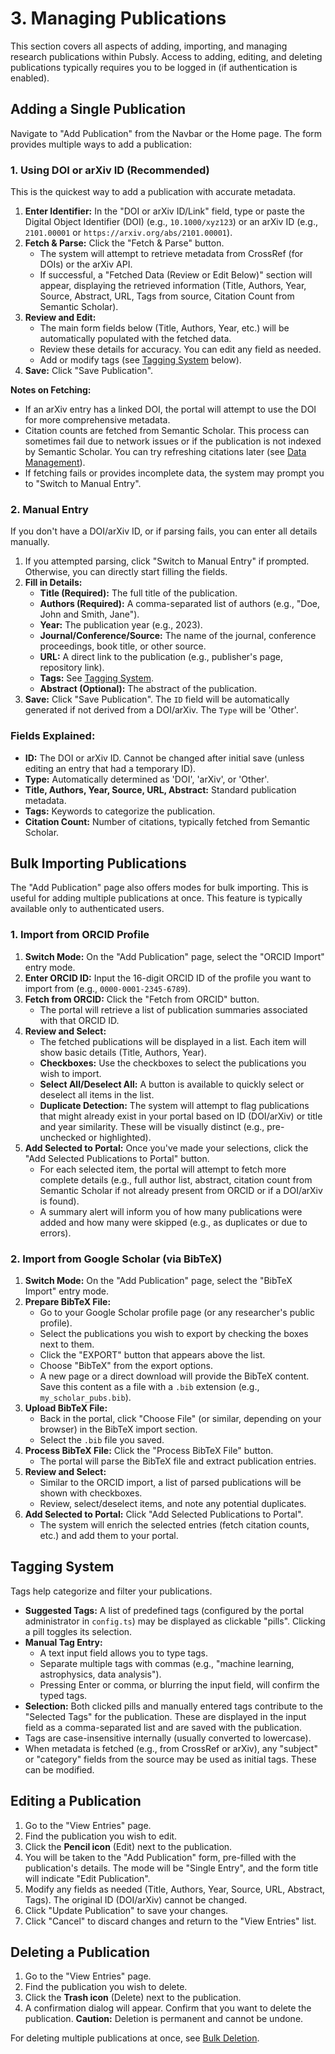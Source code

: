 # 3. Managing Publications

This section covers all aspects of adding, importing, and managing research publications within Pubsly. Access to adding, editing, and deleting publications typically requires you to be logged in (if authentication is enabled).

## Adding a Single Publication

Navigate to "Add Publication" from the Navbar or the Home page. The form provides multiple ways to add a publication:

### 1. Using DOI or arXiv ID (Recommended)

This is the quickest way to add a publication with accurate metadata.

1.  **Enter Identifier:** In the "DOI or arXiv ID/Link" field, type or paste the Digital Object Identifier (DOI) (e.g., `10.1000/xyz123`) or an arXiv ID (e.g., `2101.00001` or `https://arxiv.org/abs/2101.00001`).
2.  **Fetch & Parse:** Click the "Fetch & Parse" button.
    *   The system will attempt to retrieve metadata from CrossRef (for DOIs) or the arXiv API.
    *   If successful, a "Fetched Data (Review or Edit Below)" section will appear, displaying the retrieved information (Title, Authors, Year, Source, Abstract, URL, Tags from source, Citation Count from Semantic Scholar).
3.  **Review and Edit:**
    *   The main form fields below (Title, Authors, Year, etc.) will be automatically populated with the fetched data.
    *   Review these details for accuracy. You can edit any field as needed.
    *   Add or modify tags (see [Tagging System](#tagging-system) below).
4.  **Save:** Click "Save Publication".

**Notes on Fetching:**
*   If an arXiv entry has a linked DOI, the portal will attempt to use the DOI for more comprehensive metadata.
*   Citation counts are fetched from Semantic Scholar. This process can sometimes fail due to network issues or if the publication is not indexed by Semantic Scholar. You can try refreshing citations later (see [Data Management](./07-data-management.md)).
*   If fetching fails or provides incomplete data, the system may prompt you to "Switch to Manual Entry".

### 2. Manual Entry

If you don't have a DOI/arXiv ID, or if parsing fails, you can enter all details manually.
1.  If you attempted parsing, click "Switch to Manual Entry" if prompted. Otherwise, you can directly start filling the fields.
2.  **Fill in Details:**
    *   **Title (Required):** The full title of the publication.
    *   **Authors (Required):** A comma-separated list of authors (e.g., "Doe, John and Smith, Jane").
    *   **Year:** The publication year (e.g., 2023).
    *   **Journal/Conference/Source:** The name of the journal, conference proceedings, book title, or other source.
    *   **URL:** A direct link to the publication (e.g., publisher's page, repository link).
    *   **Tags:** See [Tagging System](#tagging-system).
    *   **Abstract (Optional):** The abstract of the publication.
3.  **Save:** Click "Save Publication". The `ID` field will be automatically generated if not derived from a DOI/arXiv. The `Type` will be 'Other'.

### Fields Explained:
*   **ID:** The DOI or arXiv ID. Cannot be changed after initial save (unless editing an entry that had a temporary ID).
*   **Type:** Automatically determined as 'DOI', 'arXiv', or 'Other'.
*   **Title, Authors, Year, Source, URL, Abstract:** Standard publication metadata.
*   **Tags:** Keywords to categorize the publication.
*   **Citation Count:** Number of citations, typically fetched from Semantic Scholar.

## Bulk Importing Publications

The "Add Publication" page also offers modes for bulk importing. This is useful for adding multiple publications at once. This feature is typically available only to authenticated users.

### 1. Import from ORCID Profile

1.  **Switch Mode:** On the "Add Publication" page, select the "ORCID Import" entry mode.
2.  **Enter ORCID ID:** Input the 16-digit ORCID ID of the profile you want to import from (e.g., `0000-0001-2345-6789`).
3.  **Fetch from ORCID:** Click the "Fetch from ORCID" button.
    *   The portal will retrieve a list of publication summaries associated with that ORCID ID.
4.  **Review and Select:**
    *   The fetched publications will be displayed in a list. Each item will show basic details (Title, Authors, Year).
    *   **Checkboxes:** Use the checkboxes to select the publications you wish to import.
    *   **Select All/Deselect All:** A button is available to quickly select or deselect all items in the list.
    *   **Duplicate Detection:** The system will attempt to flag publications that might already exist in your portal based on ID (DOI/arXiv) or title and year similarity. These will be visually distinct (e.g., pre-unchecked or highlighted).
5.  **Add Selected to Portal:** Once you've made your selections, click the "Add Selected Publications to Portal" button.
    *   For each selected item, the portal will attempt to fetch more complete details (e.g., full author list, abstract, citation count from Semantic Scholar if not already present from ORCID or if a DOI/arXiv is found).
    *   A summary alert will inform you of how many publications were added and how many were skipped (e.g., as duplicates or due to errors).

### 2. Import from Google Scholar (via BibTeX)

1.  **Switch Mode:** On the "Add Publication" page, select the "BibTeX Import" entry mode.
2.  **Prepare BibTeX File:**
    *   Go to your Google Scholar profile page (or any researcher's public profile).
    *   Select the publications you wish to export by checking the boxes next to them.
    *   Click the "EXPORT" button that appears above the list.
    *   Choose "BibTeX" from the export options.
    *   A new page or a direct download will provide the BibTeX content. Save this content as a file with a `.bib` extension (e.g., `my_scholar_pubs.bib`).
3.  **Upload BibTeX File:**
    *   Back in the portal, click "Choose File" (or similar, depending on your browser) in the BibTeX import section.
    *   Select the `.bib` file you saved.
4.  **Process BibTeX File:** Click the "Process BibTeX File" button.
    *   The portal will parse the BibTeX file and extract publication entries.
5.  **Review and Select:**
    *   Similar to the ORCID import, a list of parsed publications will be shown with checkboxes.
    *   Review, select/deselect items, and note any potential duplicates.
6.  **Add Selected to Portal:** Click "Add Selected Publications to Portal".
    *   The system will enrich the selected entries (fetch citation counts, etc.) and add them to your portal.

## Tagging System

Tags help categorize and filter your publications.

*   **Suggested Tags:** A list of predefined tags (configured by the portal administrator in `config.ts`) may be displayed as clickable "pills". Clicking a pill toggles its selection.
*   **Manual Tag Entry:**
    *   A text input field allows you to type tags.
    *   Separate multiple tags with commas (e.g., "machine learning, astrophysics, data analysis").
    *   Pressing Enter or comma, or blurring the input field, will confirm the typed tags.
*   **Selection:** Both clicked pills and manually entered tags contribute to the "Selected Tags" for the publication. These are displayed in the input field as a comma-separated list and are saved with the publication.
*   Tags are case-insensitive internally (usually converted to lowercase).
*   When metadata is fetched (e.g., from CrossRef or arXiv), any "subject" or "category" fields from the source may be used as initial tags. These can be modified.

## Editing a Publication

1.  Go to the "View Entries" page.
2.  Find the publication you wish to edit.
3.  Click the **Pencil icon** (Edit) next to the publication.
4.  You will be taken to the "Add Publication" form, pre-filled with the publication's details. The mode will be "Single Entry", and the form title will indicate "Edit Publication".
5.  Modify any fields as needed (Title, Authors, Year, Source, URL, Abstract, Tags). The original ID (DOI/arXiv) cannot be changed.
6.  Click "Update Publication" to save your changes.
7.  Click "Cancel" to discard changes and return to the "View Entries" list.

## Deleting a Publication

1.  Go to the "View Entries" page.
2.  Find the publication you wish to delete.
3.  Click the **Trash icon** (Delete) next to the publication.
4.  A confirmation dialog will appear. Confirm that you want to delete the publication.
    **Caution:** Deletion is permanent and cannot be undone.

For deleting multiple publications at once, see [Bulk Deletion](./05-viewing-entries.md#bulk-deletion).
